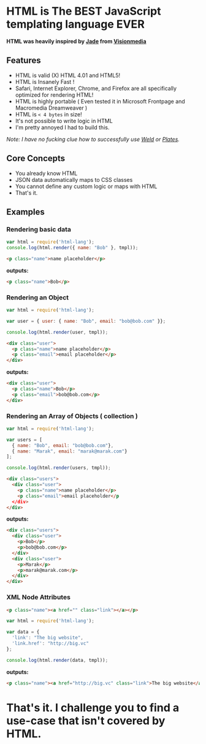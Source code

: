 # HTML is The BEST JavaScript templating language EVER

**HTML was heavily inspired by [Jade](http://github.com/visionmedia/jade) from [Visionmedia](http://github.com/visionmedia/)**

## Features

 - HTML is valid (X) HTML 4.01 and HTML5!
 - HTML is Insanely Fast !
 - Safari, Internet Explorer, Chrome, and Firefox are all specifically optimized for rendering HTML!
 - HTML is highly portable ( Even tested it in Microsoft Frontpage and Macromedia Dreamweaver )
 - HTML is `< 4 bytes` in size!
 - It's not possible to write logic in HTML
 - I'm pretty annoyed I had to build this. 
 
*Note: I have no fucking clue how to successfully use [Weld](https://github.com/hij1nx/weld) or [Plates](https://github.com/flatiron/plates).*

## Core Concepts

 - You already know HTML
 - JSON data automatically maps to CSS classes
 - You cannot define any custom logic or maps with HTML
 - That's it.

## Examples

### Rendering basic data

```js
var html = require('html-lang');
console.log(html.render({ name: "Bob" }, tmpl));
```

```html
<p class="name">name placeholder</p>
```

**outputs:**

```html
<p class="name">Bob</p>
```

### Rendering an Object

```js
var html = require('html-lang');

var user = { user: { name: "Bob", email: "bob@bob.com" }};

console.log(html.render(user, tmpl));
```

```html
<div class="user">
  <p class="name">name placeholder</p>
  <p class="email">email placeholder</p>
</div>
```

**outputs:**

```html
<div class="user">
  <p class="name">Bob</p>
  <p class="email">bob@bob.com</p>
</div>
```

### Rendering an Array of Objects ( collection )

```js
var html = require('html-lang');

var users = [ 
  { name: "Bob", email: "bob@bob.com"}, 
  { name: "Marak", email: "marak@marak.com"}
];

console.log(html.render(users, tmpl));
```


```html
<div class="users">
  <div class="user">
    <p class="name">name placeholder</p>
    <p class="email">email placeholder</p
  </div>
</div>
```

**outputs:**

```html
<div class="users">
  <div class="user">
    <p>Bob</p>
    <p>bob@bob.com</p>
  </div>
  <div class="user">
    <p>Marak</p>
    <p>marak@marak.com</p>
  </div>
</div>
```

### XML Node Attributes

```html
<p class="name"><a href="" class="link"></a></p>
```

```js
var html = require('html-lang');

var data = { 
  'link': "The big website", 
  'link.href': "http://big.vc" 
};

console.log(html.render(data, tmpl));
```
**outputs:**

```html
<p class="name"><a href="http://big.vc" class="link">The big website</a></p>
```

# That's it. I challenge you to find a use-case that isn't covered by HTML.